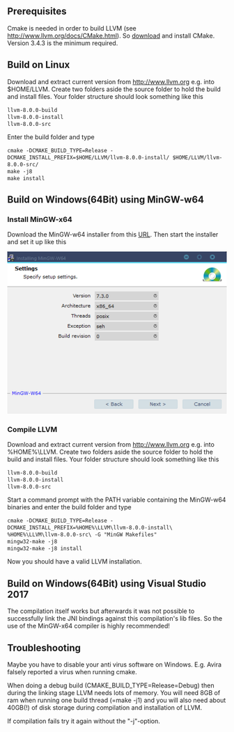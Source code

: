 Prerequisites
-------------

Cmake is needed in order to build LLVM (see http://www.llvm.org/docs/CMake.html). So 
[download](https://cmake.org/download/) and install CMake. Version 3.4.3 is the minimum required.

Build on Linux
--------------

Download and extract current version from http://www.llvm.org e.g. into $HOME/LLVM. Create 
two folders aside the source folder to hold the build and install files. Your folder
structure should look something like this

    llvm-8.0.0-build
    llvm-8.0.0-install
    llvm-8.0.0-src

Enter the build folder and type

    cmake -DCMAKE_BUILD_TYPE=Release -DCMAKE_INSTALL_PREFIX=$HOME/LLVM/llvm-8.0.0-install/ $HOME/LLVM/llvm-8.0.0-src/
    make -j8
    make install

Build on Windows(64Bit) using MinGW-w64
---------------------------------------

### Install MinGW-x64

Download the MinGW-w64 installer from this [URL](https://sourceforge.net/projects/mingw-w64/files/Toolchains%20targetting%20Win32/Personal%20Builds/mingw-builds/installer/mingw-w64-install.exe/download).
Then start the installer and set it up like this

![](MinGW-W64-installer.png)

### Compile LLVM

Download and extract current version from http://www.llvm.org e.g. into %HOME%\LLVM. Create two folders aside the source 
folder to hold the build and install files. Your folder structure should look something like this

    llvm-8.0.0-build
    llvm-8.0.0-install
    llvm-8.0.0-src

Start a command prompt with the PATH variable containing the MinGW-w64 binaries and enter the build folder and type

    cmake -DCMAKE_BUILD_TYPE=Release -DCMAKE_INSTALL_PREFIX=%HOME%\LLVM\llvm-8.0.0-install\ %HOME%\LLVM\llvm-8.0.0-src\ -G "MinGW Makefiles"
    mingw32-make -j8
    mingw32-make -j8 install

Now you should have a valid LLVM installation.

Build on Windows(64Bit) using Visual Studio 2017
------------------------------------------------

The compilation itself works but afterwards it was not possible to successfully link the JNI bindings against
this compilation's lib files. So the use of the MinGW-x64 compiler is highly recommended!

Troubleshooting
---------------

Maybe you have to disable your anti virus software on Windows. E.g. Avira falsely reported a virus when running cmake.

When doing a debug build (CMAKE_BUILD_TYPE=Release=Debug) then during the linking stage LLVM needs lots of memory.
You will need 8GB of ram when running one build thread (=make -j1) and you will also need about 40GB(!) of disk
storage during compilation and installation of LLVM.

If compilation fails try it again without the "-j"-option.